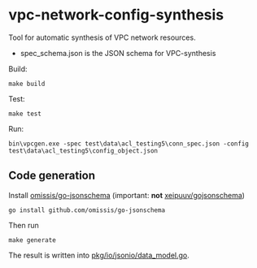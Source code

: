# vpc-network-config-synthesis
Tool for automatic synthesis of VPC network resources.

* spec_schema.json is the JSON schema for VPC-synthesis

Build:
```commandline
make build
```

Test:
```commandline
make test
```

Run:
```
bin\vpcgen.exe -spec test\data\acl_testing5\conn_spec.json -config test\data\acl_testing5\config_object.json
```

## Code generation

Install [omissis/go-jsonschema](https://github.com/omissis/go-jsonschema) (important: **not** [xeipuuv/gojsonschema](https://github.com/xeipuuv/gojsonschema))
```commandline
go install github.com/omissis/go-jsonschema
```

Then run
```commandline
make generate
```
The result is written into [pkg/io/jsonio/data_model.go](pkg/io/jsonio/data_model.go).
